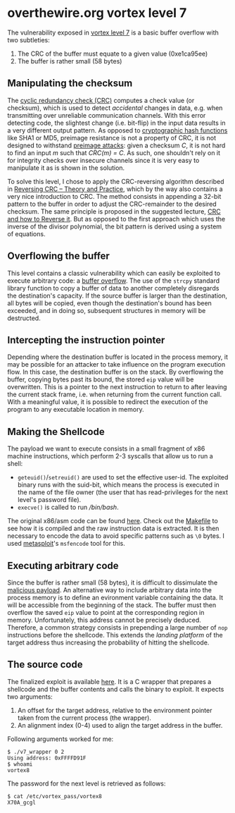 overthewire.org vortex level 7
==============================

The vulnerability exposed in [vortex level 7][vortex7] is a
basic buffer overflow with two subtleties:

1. The CRC of the buffer must equate to a given value (0xe1ca95ee)
2. The buffer is rather small (58 bytes)


Manipulating the checksum
-------------------------

The [cyclic redundancy check (CRC)][wiki-crc] computes a check  value (or checksum), which is used to detect 
*accidental* changes in data, e.g. when transmitting over unreliable communication channels. With this
error detecting code, the slightest change (i.e. bit-flip) in the input data results in a very different
output pattern. As opposed to [cryptographic hash functions][wiki-crypto-hash] like SHA1 or MD5, 
preimage resistance is not a property of CRC, it is not designed to withstand 
[preimage attacks][wiki-preimage-attacks]: given a checksum *C*, it is not hard to 
find an input *m* such that *CRC(m) = C*. As such, one shouldn't rely on it for integrity checks over 
insecure channels since it is very easy to manipulate it as is shown in the solution.

To solve this level, I chose to apply the CRC-reversing algorithm described in 
[Reversing CRC – Theory and Practice][SAR-PR-2006-05], 
which by the way also contains a very nice introduction to CRC. The method consists in appending a 32-bit 
pattern to the buffer in order to adjust the CRC-remainder to the desired checksum. The same principle is 
proposed in the suggested lecture, [CRC and how to Reverse it][reverse-crc]. 
But as opposed to the first approach which uses the inverse of the divisor polynomial, the bit pattern is 
derived using a system of equations.


Overflowing the buffer
----------------------

This level contains a classic vulnerability which can easily be exploited to execute arbitrary code: a 
[buffer overflow][wiki-buffer-overflow]. The use of the `strcpy` standard library
function to copy a buffer of data to another completely disregards the destination's capacity. If the
source buffer is larger than the destination, all bytes will be copied, even though the destination's
bound has been exceeded, and in doing so, subsequent structures in memory will be destructed.

Intercepting the instruction pointer
------------------------------------

Depending where the destination buffer is located in the process memory, it may be possible for an
attacker to take influence on the program execution flow. In this case, the destination buffer is
on the stack. By overflowing the buffer, copying bytes past its bound, the stored `eip` value will
be overwritten. This is a pointer to the next instruction to return to after leaving the current
stack frame, i.e. when returning from the current function call. With a meaningful value, it is possible
to redirect the execution of the program to any executable location in memory.

Making the Shellcode
--------------------

The payload we want to execute consists in a small fragment of x86 machine instructions, which perform
2-3 syscalls that allow us to run a shell:
* `geteuid()`/`setreuid()` are used to set the effective user-id. The exploited binary runs with 
   the suid-bit, which means the process is executed in the name of the file owner (the user that
   has read-privileges for the next level's password file).
* `execve()` is called to run */bin/bash*.

The original x86/asm code can be found [here](/antoinet/vortex/blob/master/shellcode/shellcode.s). Check
out the [Makefile](/antoinet/vortex/blob/master/shellcode/Makefile) to see how it is compiled and the raw
instruction data is extracted. It is then necessary to encode the data to avoid specific patterns such
as `\0` bytes. I used [metasploit][metasploit]'s `msfencode` tool for this.


Executing arbitrary code
------------------------

Since the buffer is rather small (58 bytes), it is difficult to dissimulate the
[malicious payload][wiki-shellcode]. An alternative way to include arbitrary data
into the process memory is to define an evironment variable containing the data. It will be accessible
from the beginning of the stack. The buffer must then overflow the saved `eip` value to point
at the corresponding region in memory. Unfortunately, this address cannot be precisely deduced.
Therefore, a common strategy consists in prepending a large number of `nop` instructions before
the shellcode. This extends the *landing platform* of the target address thus increasing the
probability of hitting the shellcode.


The source code
---------------

The finalized exploit is available [here](/antoinet/vortex/blob/master/vortex07/v7_wrapper.c).
It is a C wrapper that prepares a shellcode and the buffer contents and calls the binary
to exploit. It expects two arguments:

1. An offset for the target address, relative to the environment pointer taken from the current
process (the wrapper).
2. An alignment index (0-4) used to align the target address in the buffer.

Following arguments worked for me:

    $ ./v7_wrapper 0 2
    Using address: 0xFFFFD91F
    $ whoami
    vortex8

The password for the next level is retrieved as follows:

    $ cat /etc/vortex_pass/vortex8 
    X70A_gcgl


[vortex7]: http://www.overthewire.org/wargames/vortex/vortex7.shtml
[wiki-crc]: http://en.wikipedia.org/wiki/Cyclic_redundancy_check
[wiki-crypto-hash]: http://en.wikipedia.org/wiki/Cryptographic_hash_function
[wiki-preimage-attacks]: http://en.wikipedia.org/wiki/Preimage_attack
[SAR-PR-2006-05]: http://sar.informatik.hu-berlin.de/research/publications/SAR-PR-2006-05/SAR-PR-2006-05_.pdf
[reverse-crc]: http://www.woodmann.com/fravia/crctut1.htm
[wiki-buffer-overflow]: http://en.wikipedia.org/wiki/Buffer_overflow
[metasploit]: http://framework.metasploit.com/
[wiki-shellcode]: http://en.wikipedia.org/wiki/Shellcode